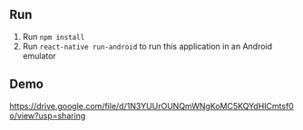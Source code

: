 ## Run

1. Run `npm install`
2. Run `react-native run-android` to run this application in an Android emulator

## Demo

https://drive.google.com/file/d/1N3YUUrOUNQmWNgKoMC5KQYdHICmtsf0o/view?usp=sharing
